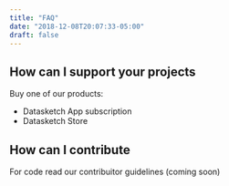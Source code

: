 ```yaml
---
title: "FAQ"
date: "2018-12-08T20:07:33-05:00"
draft: false
---
```


## How can I support your projects

Buy one of our products:

- Datasketch App subscription 
- Datasketch Store

## How can I contribute

For code read our contribuitor guidelines (coming soon)
 